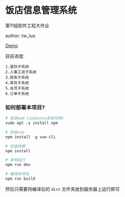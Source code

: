 # 饭店信息管理系统

第11组软件工程大作业

author: tw_luo

[Demo](http://182.61.1.38:8888/)

目前进度:

    1.餐饮子系统
    2.人事工资子系统
    3.财务子系统
    4.库存子系统
    5.会员子系统
    6.订单子系统


### 如何部署本项目?

```python
# 安装npm (以ubuntu系统为例)
sudo apt -y install npm 

# 安装vue
npm install -g vue-cli

# 安装依赖
npm install

# 本地运行
npm run dev

# 编译本项目
npm run build
```

然后只需要将编译后的 `dist` 文件夹放到服务器上运行即可